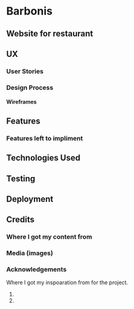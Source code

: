 # Barbonis
## Website for restaurant
## UX
### User Stories 
### Design Process
#### Wireframes
## Features
### Features left to impliment 
## Technologies Used 
## Testing
## Deployment 
## Credits
### Where I got my content from
### Media (images)
### Acknowledgements 
<p>Where I got my inspoaration from for the project.</p>
<ol>
<li></li>
<li></li>
</ol>
